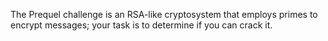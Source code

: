 The Prequel challenge is an RSA-like cryptosystem that employs primes to encrypt messages; your task is to determine if you can crack it.

